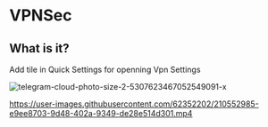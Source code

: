 # VPNSec

## What is it?

Add tile in Quick Settings for openning Vpn Settings

![telegram-cloud-photo-size-2-5307623467052549091-x](https://user-images.githubusercontent.com/62352202/210547933-d5f5c1ab-1c76-4319-ae60-509b0a46930e.jpg)


https://user-images.githubusercontent.com/62352202/210552985-e9ee8703-9d48-402a-9349-de28e514d301.mp4
